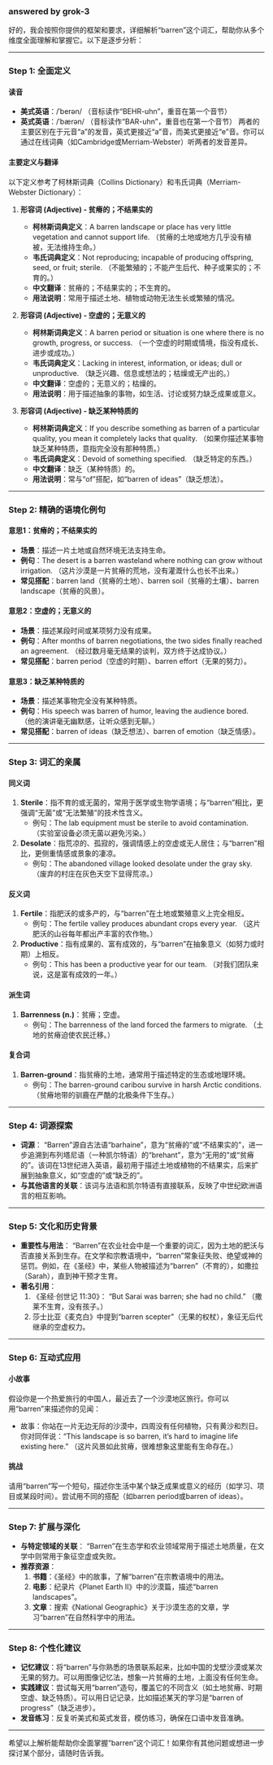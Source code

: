 ### answered by grok-3
好的，我会按照你提供的框架和要求，详细解析“barren”这个词汇，帮助你从多个维度全面理解和掌握它。以下是逐步分析：

---

### **Step 1: 全面定义**

#### **读音**
- **美式英语**：/ˈberən/ （音标读作“BEHR-uhn”，重音在第一个音节）
- **英式英语**：/ˈbærən/ （音标读作“BAR-uhn”，重音也在第一个音节）
两者的主要区别在于元音“a”的发音，英式更接近“a”音，而美式更接近“e”音。你可以通过在线词典（如Cambridge或Merriam-Webster）听两者的发音差异。

#### **主要定义与翻译**
以下定义参考了柯林斯词典（Collins Dictionary）和韦氏词典（Merriam-Webster Dictionary）：

1. **形容词 (Adjective) - 贫瘠的；不结果实的**
   - **柯林斯词典定义**：A barren landscape or place has very little vegetation and cannot support life. （贫瘠的土地或地方几乎没有植被，无法维持生命。）
   - **韦氏词典定义**：Not reproducing; incapable of producing offspring, seed, or fruit; sterile. （不能繁殖的；不能产生后代、种子或果实的；不育的。）
   - **中文翻译**：贫瘠的；不结果实的；不生育的。
   - **用法说明**：常用于描述土地、植物或动物无法生长或繁殖的情况。

2. **形容词 (Adjective) - 空虚的；无意义的**
   - **柯林斯词典定义**：A barren period or situation is one where there is no growth, progress, or success. （一个空虚的时期或情境，指没有成长、进步或成功。）
   - **韦氏词典定义**：Lacking in interest, information, or ideas; dull or unproductive. （缺乏兴趣、信息或想法的；枯燥或无产出的。）
   - **中文翻译**：空虚的；无意义的；枯燥的。
   - **用法说明**：用于描述抽象的事物，如生活、讨论或努力缺乏成果或意义。

3. **形容词 (Adjective) - 缺乏某种特质的**
   - **柯林斯词典定义**：If you describe something as barren of a particular quality, you mean it completely lacks that quality. （如果你描述某事物缺乏某种特质，意指完全没有那种特质。）
   - **韦氏词典定义**：Devoid of something specified. （缺乏特定的东西。）
   - **中文翻译**：缺乏（某种特质）的。
   - **用法说明**：常与“of”搭配，如“barren of ideas”（缺乏想法）。

---

### **Step 2: 精确的语境化例句**

#### **意思1：贫瘠的；不结果实的**
- **场景**：描述一片土地或自然环境无法支持生命。
- **例句**：The desert is a barren wasteland where nothing can grow without irrigation. （这片沙漠是一片贫瘠的荒地，没有灌溉什么也长不出来。）
- **常见搭配**：barren land（贫瘠的土地）、barren soil（贫瘠的土壤）、barren landscape（贫瘠的风景）。

#### **意思2：空虚的；无意义的**
- **场景**：描述某段时间或某项努力没有成果。
- **例句**：After months of barren negotiations, the two sides finally reached an agreement. （经过数月毫无结果的谈判，双方终于达成协议。）
- **常见搭配**：barren period（空虚的时期）、barren effort（无果的努力）。

#### **意思3：缺乏某种特质的**
- **场景**：描述某事物完全没有某种特质。
- **例句**：His speech was barren of humor, leaving the audience bored. （他的演讲毫无幽默感，让听众感到无聊。）
- **常见搭配**：barren of ideas（缺乏想法）、barren of emotion（缺乏情感）。

---

### **Step 3: 词汇的亲属**

#### **同义词**
1. **Sterile**：指不育的或无菌的，常用于医学或生物学语境；与“barren”相比，更强调“无菌”或“无法繁殖”的技术性含义。
   - 例句：The lab equipment must be sterile to avoid contamination. （实验室设备必须无菌以避免污染。）
2. **Desolate**：指荒凉的、孤寂的，强调情感上的空虚或无人居住；与“barren”相比，更侧重情感或景象的凄凉。
   - 例句：The abandoned village looked desolate under the gray sky. （废弃的村庄在灰色天空下显得荒凉。）

#### **反义词**
1. **Fertile**：指肥沃的或多产的，与“barren”在土地或繁殖意义上完全相反。
   - 例句：The fertile valley produces abundant crops every year. （这片肥沃的山谷每年都出产丰富的农作物。）
2. **Productive**：指有成果的、富有成效的，与“barren”在抽象意义（如努力或时期）上相反。
   - 例句：This has been a productive year for our team. （对我们团队来说，这是富有成效的一年。）

#### **派生词**
1. **Barrenness (n.)**：贫瘠；空虚。
   - 例句：The barrenness of the land forced the farmers to migrate. （土地的贫瘠迫使农民迁移。）

#### **复合词**
1. **Barren-ground**：指贫瘠的土地，通常用于描述特定的生态或地理环境。
   - 例句：The barren-ground caribou survive in harsh Arctic conditions. （贫瘠地带的驯鹿在严酷的北极条件下生存。）

---

### **Step 4: 词源探索**

- **词源**： “Barren”源自古法语“barhaine”，意为“贫瘠的”或“不结果实的”，进一步追溯到布列塔尼语（一种凯尔特语）的“brehant”，意为“无用的”或“贫瘠的”。该词在13世纪进入英语，最初用于描述土地或植物的不结果实，后来扩展到抽象意义，如“空虚的”或“缺乏的”。
- **与其他语言的关联**：该词与法语和凯尔特语有直接联系，反映了中世纪欧洲语言的相互影响。

---

### **Step 5: 文化和历史背景**

- **重要性与用法**： “Barren”在农业社会中是一个重要的词汇，因为土地的肥沃与否直接关系到生存。在文学和宗教语境中，“barren”常象征失败、绝望或神的惩罚。例如，在《圣经》中，某些人物被描述为“barren”（不育的），如撒拉（Sarah），直到神干预才生育。
- **著名引用**：
  1. 《圣经·创世记 11:30》： “But Sarai was barren; she had no child.” （撒莱不生育，没有孩子。）
  2. 莎士比亚《麦克白》中提到“barren scepter”（无果的权杖），象征无后代继承的空虚权力。

---

### **Step 6: 互动式应用**

#### **小故事**
假设你是一个热爱旅行的中国人，最近去了一个沙漠地区旅行。你可以用“barren”来描述你的见闻：
- 故事：你站在一片无边无际的沙漠中，四周没有任何植物，只有黄沙和烈日。你对同伴说：“This landscape is so barren, it’s hard to imagine life existing here.” （这片风景如此贫瘠，很难想象这里能有生命存在。）

#### **挑战**
请用“barren”写一个短句，描述你生活中某个缺乏成果或意义的经历（如学习、项目或某段时间）。尝试用不同的搭配（如barren period或barren of ideas）。

---

### **Step 7: 扩展与深化**

- **与特定领域的关联**： “Barren”在生态学和农业领域常用于描述土地质量，在文学中则常用于象征空虚或失败。
- **推荐资源**：
  1. **书籍**：《圣经》中的故事，了解“barren”在宗教语境中的用法。
  2. **电影**：纪录片《Planet Earth II》中的沙漠篇，描述“barren landscapes”。
  3. **文章**：搜索《National Geographic》关于沙漠生态的文章，学习“barren”在自然科学中的用法。

---

### **Step 8: 个性化建议**

- **记忆建议**：将“barren”与你熟悉的场景联系起来，比如中国的戈壁沙漠或某次无果的努力。可以用图像记忆法，想象一片贫瘠的土地，上面没有任何生命。
- **实践建议**：尝试每天用“barren”造句，覆盖它的不同含义（如土地贫瘠、时期空虚、缺乏特质）。可以用日记记录，比如描述某天的学习是“barren of progress”（缺乏进步）。
- **发音练习**：反复听美式和英式发音，模仿练习，确保在口语中发音准确。

---

希望以上解析能帮助你全面掌握“barren”这个词汇！如果你有其他问题或想进一步探讨某个部分，请随时告诉我。